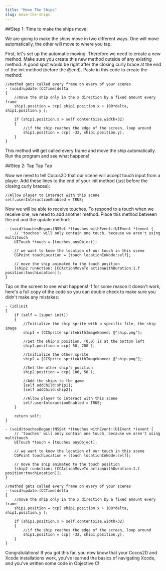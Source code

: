 ```yaml
---
title: "Move The Ships"
slug: move-the-ships
---   
```


##Step 1: Time to make the ships move!

We are going to make the ships move in two different ways. One will move automatically, the other will move to where you tap.

First, let's set up the automatic moving. Therefore we need to create a new method. Make sure you create this new method outside of any existing method. A good spot would be right after the closing curly brace at the end of the init method (before the @end). Paste in this code to create the method:

```
//method gets called every frame on every of your scenes
- (void)update:(CCTime)delta
{
    //move the ship only in the x direction by a fixed amount every frame
    ship1.position = ccp( ship1.position.x + 100*delta, ship1.position.y );

    if (ship1.position.x > self.contentSize.width+32)
    {
        //if the ship reaches the edge of the screen, loop around
        ship1.position = ccp( -32, ship1.position.y);
    }
}
```

This method will get called every frame and move the ship automatically. Run the program and see what happens!

##Step 2: Tap Tap Tap

Now we need to tell Cocos2D that our scene will accept touch input from a player. Add these lines to the end of your init method (just before the closing curly braces):

```
//Allow player to interact with this scene
self.userInteractionEnabled = TRUE;
```

Now we will be able to receive touches. To respond to a touch when we receive one, we need to add another method. Place this method between the init and the update method:

```
- (void)touchesBegan:(NSSet *)touches withEvent:(UIEvent *)event {
    // 'touches' will only contain one touch, because we aren't using multitouch
    UITouch *touch = [touches anyObject];

    // we want to know the location of our touch in this scene
    CGPoint touchLocation = [touch locationInNode:self];

    // move the ship animated to the touch position
    [ship2 runAction: [CCActionMoveTo actionWithDuration:1.f position:touchLocation]];
}
```

Tap on the screen to see what happens! If for some reason it doesn't work, here's a full copy of the code so you can double check to make sure you didn't make any mistakes:

```
- (id)init
{
    if (self = [super init])
    {
        //Initialize the ship sprite with a specific file, the ship image
        ship1 = [CCSprite spriteWithImageNamed: @"ship.png"];

        //Set the ship's position. (0,0) is at the bottom left
        ship1.position = ccp( 50, 200 );

        //Initialize the other sprite
        ship2 = [CCSprite spriteWithImageNamed: @"ship.png"];

        //Set the other ship's position
        ship2.position = ccp( 100, 50 );

        //Add the ships to the game
        [self addChild:ship1];
        [self addChild:ship2];

        //Allow player to interact with this scene
        self.userInteractionEnabled = TRUE;
    }

    return self;
}

- (void)touchesBegan:(NSSet *)touches withEvent:(UIEvent *)event {
    // 'touches' will only contain one touch, because we aren't using multitouch
    UITouch *touch = [touches anyObject];

    // we want to know the location of our touch in this scene
    CGPoint touchLocation = [touch locationInNode:self];

    // move the ship animated to the touch position
    [ship2 runAction: [CCActionMoveTo actionWithDuration:1.f position:touchLocation]];
}

//method gets called every frame on every of your scenes
- (void)update:(CCTime)delta
{
    //move the ship only in the x direction by a fixed amount every frame
    ship1.position = ccp( ship1.position.x + 100*delta, ship1.position.y );

    if (ship1.position.x > self.contentSize.width+32)
    {
        //if the ship reaches the edge of the screen, loop around
        ship1.position = ccp( -32, ship1.position.y);
    }
}
```

Congratulations! If you got this far, you now know that your Cocos2D and Xcode installations work, you've learned the basics of navigating Xcode, and you've written some code in Objective C!